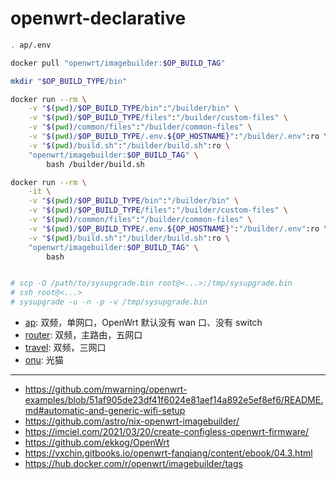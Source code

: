# openwrt-declarative

```sh
. ap/.env

docker pull "openwrt/imagebuilder:$OP_BUILD_TAG"

mkdir "$OP_BUILD_TYPE/bin"

docker run --rm \
    -v "$(pwd)/$OP_BUILD_TYPE/bin":"/builder/bin" \
    -v "$(pwd)/$OP_BUILD_TYPE/files":"/builder/custom-files" \
    -v "$(pwd)/common/files":"/builder/common-files" \
    -v "$(pwd)/$OP_BUILD_TYPE/.env.${OP_HOSTNAME}":"/builder/.env":ro \
    -v "$(pwd)/build.sh":"/builder/build.sh":ro \
    "openwrt/imagebuilder:$OP_BUILD_TAG" \
        bash /builder/build.sh

docker run --rm \
    -it \
    -v "$(pwd)/$OP_BUILD_TYPE/bin":"/builder/bin" \
    -v "$(pwd)/$OP_BUILD_TYPE/files":"/builder/custom-files" \
    -v "$(pwd)/common/files":"/builder/common-files" \
    -v "$(pwd)/$OP_BUILD_TYPE/.env.${OP_HOSTNAME}":"/builder/.env":ro \
    -v "$(pwd)/build.sh":"/builder/build.sh":ro \
    "openwrt/imagebuilder:$OP_BUILD_TAG" \
        bash


# scp -O /path/to/sysupgrade.bin root@<...>:/tmp/sysupgrade.bin
# ssh root@<...>
# sysupgrade -u -n -p -v /tmp/sysupgrade.bin
```

- [ap](./ap): 双频，单网口，OpenWrt 默认没有 wan 口、没有 switch
- [router](./router): 双频，主路由，五网口
- [travel](./travel): 双频，三网口
- [onu](./onu): 光猫

---

- https://github.com/mwarning/openwrt-examples/blob/51af905de23df41f6024e81aef14a892e5ef8ef6/README.md#automatic-and-generic-wifi-setup
- https://github.com/astro/nix-openwrt-imagebuilder/
- https://imciel.com/2021/03/20/create-configless-openwrt-firmware/
- https://github.com/ekkog/OpenWrt
- https://vxchin.gitbooks.io/openwrt-fanqiang/content/ebook/04.3.html
- https://hub.docker.com/r/openwrt/imagebuilder/tags
